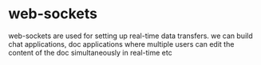 # web-sockets
web-sockets are used for setting up real-time data transfers. 
we can build chat applications, doc applications where multiple users can edit the content of the doc simultaneously in real-time etc
